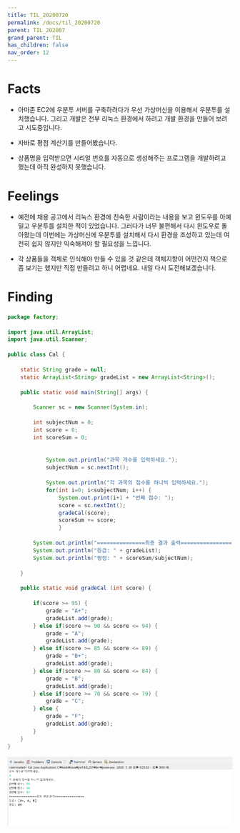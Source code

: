 ```yaml
---
title: TIL_20200720
permalink: /docs/til_20200720
parent: TIL_202007
grand_parent: TIL
has_children: false
nav_order: 12
---
```


# Facts

- 아마존 EC2에 우분투 서버를 구축하려다가 우선 가상머신을 이용해서 우분투를 설치했습니다. 그리고 개발은 전부 리눅스 환경에서 하려고 개발 환경을 만들어 보려고 시도중입니다.

- 자바로 평점 계산기를 만들어봤습니다.

- 상품명을 입력받으면 시리얼 번호를 자동으로 생성해주는 프로그램을 개발하려고 했는데 아직 완성하지 못했습니다.

# Feelings

- 예전에 채용 공고에서 리눅스 환경에 친숙한 사람이라는 내용을 보고 윈도우를 아예 밀고 우분투를 설치한 적이 있었습니다. 그러다가 너무 불편해서 다시 윈도우로 돌아왔는데 이번에는 가상머신에 우분투를 설치해서 다시 환경을 조성하고 있는데 여전히 쉽지 않지만 익숙해져야 할 필요성을 느낍니다.

- 각 상품들을 객체로 인식해야 만들 수 있을 것 같은데 객체지향이 어떤건지 책으로 좀 보기는 했지만 직접 만들려고 하니 어렵네요. 내일 다시 도전해보겠습니다.

# Finding

```java
package factory;

import java.util.ArrayList;
import java.util.Scanner;

public class Cal {

	static String grade = null;
	static ArrayList<String> gradeList = new ArrayList<String>();

	public static void main(String[] args) {

		Scanner sc = new Scanner(System.in);

		int subjectNum = 0;
		int score = 0;
		int scoreSum = 0;


			System.out.println("과목 개수를 입력하세요.");
			subjectNum = sc.nextInt();

			System.out.println("각 과목의 점수를 하나씩 입력하세요.");
			for(int i=0; i<subjectNum; i++) {
				System.out.print(i+1 + "번째 점수: ");
				score = sc.nextInt();
				gradeCal(score);
				scoreSum += score;
				}

		System.out.println("===============최종 결과 출력================");
		System.out.println("등급: " + gradeList);
		System.out.println("평점: " + scoreSum/subjectNum);

	}

	public static void gradeCal (int score) {

		if(score >= 95) {
			grade = "A+";
			gradeList.add(grade);
		} else if(score >= 90 && score <= 94) {
			grade = "A";
			gradeList.add(grade);
		} else if(score >= 85 && score <= 89) {
			grade = "B+";
			gradeList.add(grade);
		} else if(score >= 80 && score <= 84) {
			grade = "B";
			gradeList.add(grade);
		} else if(score >= 70 && score <= 79) {
			grade = "C";
		} else {
			grade = "F";
			gradeList.add(grade);
		}
	}
}
```

![](/assets/images/grade1.png)
